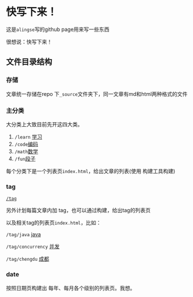 # 快写下来！

这是`alingse`写的github page用来写一些东西

很想说：快写下来！

## 文件目录结构

 ###  存储

 文章统一存储在repo 下`_source`文件夹下，同一文章有md和html两种格式的文件

###  主分类
 大分类上大致目前先开这四大类。
 
1. `/learn` [学习](/learn)
2. `/code`[编码](/code)
3. `/math`[数学](/math)
4. `/fun`[段子](/fun)

每个分类下是一个列表页`index.html`，给出文章的列表(使用 构建工具构建)


### tag

[`/tag`](/tag)

另外计划每篇文章内加 tag，也可以通过构建，给出tag的列表页

以及相关tag的列表页`index.html`，比如：

`/tag/java` [java]()

`/tag/concurrency` [并发]()
   
`/tag/chengdu` [成都]()


###  date

按照日期页构建出 每年、每月各个级别的列表页。我想。



